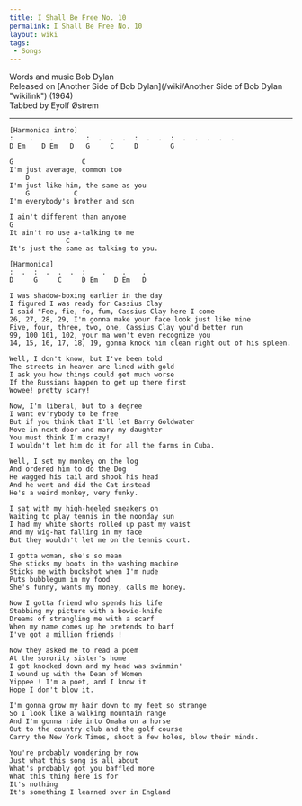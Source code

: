 ```yaml
---
title: I Shall Be Free No. 10
permalink: I Shall Be Free No. 10
layout: wiki
tags:
 - Songs
---
```


Words and music Bob Dylan  
Released on [Another Side of Bob
Dylan](/wiki/Another Side of Bob Dylan "wikilink") (1964)  
Tabbed by Eyolf Østrem

* * * * *

    [Harmonica intro]
    :    .    .    .   :  .  .  .  :  .  .  :  .  .  .  .  .
    D Em    D Em   D   G     C     D        G

    G                 C
    I'm just average, common too
        D
    I'm just like him, the same as you
        G           C
    I'm everybody's brother and son

    I ain't different than anyone
    G
    It ain't no use a-talking to me
                  C
    It's just the same as talking to you.

    [Harmonica]
    :  .  :  .  .  .  :    .    .    .
    D     G     C     D Em    D Em   D

    I was shadow-boxing earlier in the day
    I figured I was ready for Cassius Clay
    I said "Fee, fie, fo, fum, Cassius Clay here I come
    26, 27, 28, 29, I'm gonna make your face look just like mine
    Five, four, three, two, one, Cassius Clay you'd better run
    99, 100 101, 102, your ma won't even recognize you
    14, 15, 16, 17, 18, 19, gonna knock him clean right out of his spleen.

    Well, I don't know, but I've been told
    The streets in heaven are lined with gold
    I ask you how things could get much worse
    If the Russians happen to get up there first
    Wowee! pretty scary!

    Now, I'm liberal, but to a degree
    I want ev'rybody to be free
    But if you think that I'll let Barry Goldwater
    Move in next door and mary my daughter
    You must think I'm crazy!
    I wouldn't let him do it for all the farms in Cuba.

    Well, I set my monkey on the log
    And ordered him to do the Dog
    He wagged his tail and shook his head
    And he went and did the Cat instead
    He's a weird monkey, very funky.

    I sat with my high-heeled sneakers on
    Waiting to play tennis in the noonday sun
    I had my white shorts rolled up past my waist
    And my wig-hat falling in my face
    But they wouldn't let me on the tennis court.

    I gotta woman, she's so mean
    She sticks my boots in the washing machine
    Sticks me with buckshot when I'm nude
    Puts bubblegum in my food
    She's funny, wants my money, calls me honey.

    Now I gotta friend who spends his life
    Stabbing my picture with a bowie-knife
    Dreams of strangling me with a scarf
    When my name comes up he pretends to barf
    I've got a million friends !

    Now they asked me to read a poem
    At the sorority sister's home
    I got knocked down and my head was swimmin'
    I wound up with the Dean of Women
    Yippee ! I'm a poet, and I know it
    Hope I don't blow it.

    I'm gonna grow my hair down to my feet so strange
    So I look like a walking mountain range
    And I'm gonna ride into Omaha on a horse
    Out to the country club and the golf course
    Carry the New York Times, shoot a few holes, blow their minds.

    You're probably wondering by now
    Just what this song is all about
    What's probably got you baffled more
    What this thing here is for
    It's nothing
    It's something I learned over in England

